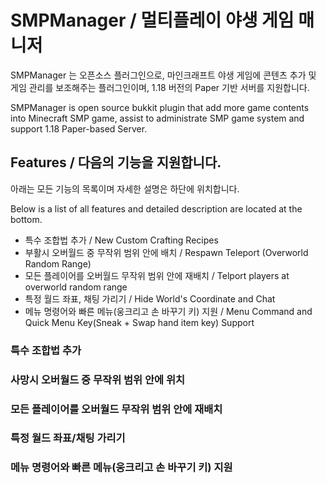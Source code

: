 # SMPManager / 멀티플레이 야생 게임 매니저
SMPManager 는 오픈소스 플러그인으로, 마인크래프트 야생 게임에 콘텐츠 추가 및 게임 관리를 보조해주는 플러그인이며, 1.18 버전의 Paper 기반 서버를 지원합니다.

SMPManager is open source bukkit plugin that add more game contents into Minecraft SMP game, assist to administrate SMP game system and support 1.18 Paper-based Server.

## Features / 다음의 기능을 지원합니다. 
아래는 모든 기능의 목록이며 자세한 설명은 하단에 위치합니다.

Below is a list of all features and detailed description are located at the bottom.
 
* 특수 조합법 추가  / New Custom Crafting Recipes
* 부활시 오버월드 중 무작위 범위 안에 배치 / Respawn Teleport (Overworld Random Range)
* 모든 플레이어를 오버월드 무작위 범위 안에 재배치 / Telport players at overworld random range
* 특정 월드 좌표, 채팅 가리기 / Hide World's Coordinate and Chat
* 메뉴 명령어와 빠른 메뉴(웅크리고 손 바꾸기 키) 지원 / Menu Command and Quick Menu Key(Sneak + Swap hand item key) Support

### 특수 조합법 추가

### 사망시 오버월드 중 무작위 범위 안에 위치

### 모든 플레이어를 오버월드 무작위 범위 안에 재배치

### 특정 월드 좌표/채팅 가리기

### 메뉴 명령어와 빠른 메뉴(웅크리고 손 바꾸기 키) 지원

